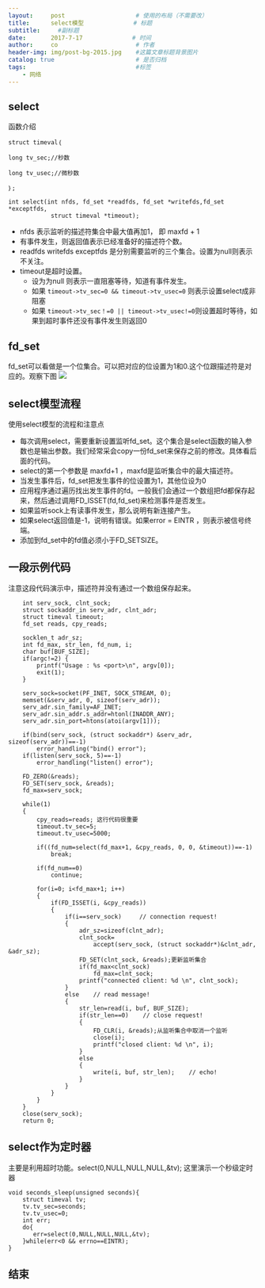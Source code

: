 ```yaml
---
layout:     post                    # 使用的布局（不需要改）
title:      select模型              # 标题 
subtitle:     #副标题
date:       2017-7-17              # 时间
author:     co                      # 作者
header-img: img/post-bg-2015.jpg    #这篇文章标题背景图片
catalog: true                       # 是否归档
tags:                               #标签
    - 网络
---
```


## select
函数介绍
```
struct timeval｛

long tv_sec;//秒数

long tv_usec;//微秒数

｝;

int select(int nfds, fd_set *readfds, fd_set *writefds,fd_set *exceptfds,
 			struct timeval *timeout);
```
- nfds 表示监听的描述符集合中最大值再加1， 即 maxfd + 1
- 有事件发生，则返回值表示已经准备好的描述符个数。
- readfds writefds exceptfds 是分别需要监听的三个集合。设置为null则表示不关注。
- timeout是超时设置。
  - 设为为null 则表示一直阻塞等待，知道有事件发生。
  - 如果 `timeout->tv_sec=0 && timeout->tv_usec=0` 则表示设置select成非阻塞
  - 如果 `timeout->tv_sec！=0 || timeout->tv_usec!=0`则设置超时等待，如果到超时事件还没有事件发生则返回0
  



## fd_set
fd_set可以看做是一个位集合。可以把对应的位设置为1和0.这个位跟描述符是对应的。观察下图
![](https://gitee.com/whatplane/resource/raw/master/img/wx_20190326090505-min.png)

## select模型流程
使用select模型的流程和注意点
- 每次调用select，需要重新设置监听fd_set。这个集合是select函数的输入参数也是输出参数。我们经常采会copy一份fd_set来保存之前的修改。具体看后面的代码。
- select的第一个参数是 maxfd+1 ，maxfd是监听集合中的最大描述符。
- 当发生事件后，fd_set把发生事件的位设置为1，其他位设为0
- 应用程序通过遍历找出发生事件的fd。一般我们会通过一个数组把fd都保存起来，然后通过调用FD_ISSET(fd,fd_set)来检测事件是否发生。
- 如果监听sock上有读事件发生，那么说明有新连接产生。
- 如果select返回值是-1，说明有错误。如果error = EINTR ，则表示被信号终端。
- 添加到fd_set中的fd值必须小于FD_SETSIZE。



## 一段示例代码
注意这段代码演示中，描述符并没有通过一个数组保存起来。

```
	int serv_sock, clnt_sock;
	struct sockaddr_in serv_adr, clnt_adr;
	struct timeval timeout;
	fd_set reads, cpy_reads;

	socklen_t adr_sz;
	int fd_max, str_len, fd_num, i;
	char buf[BUF_SIZE];
	if(argc!=2) {
		printf("Usage : %s <port>\n", argv[0]);
		exit(1);
	}

	serv_sock=socket(PF_INET, SOCK_STREAM, 0);
	memset(&serv_adr, 0, sizeof(serv_adr));
	serv_adr.sin_family=AF_INET;
	serv_adr.sin_addr.s_addr=htonl(INADDR_ANY);
	serv_adr.sin_port=htons(atoi(argv[1]));
	
	if(bind(serv_sock, (struct sockaddr*) &serv_adr, sizeof(serv_adr))==-1)
		error_handling("bind() error");
	if(listen(serv_sock, 5)==-1)
		error_handling("listen() error");

	FD_ZERO(&reads);
	FD_SET(serv_sock, &reads);
	fd_max=serv_sock;

	while(1)
	{
		cpy_reads=reads; 这行代码很重要
		timeout.tv_sec=5;
		timeout.tv_usec=5000;

		if((fd_num=select(fd_max+1, &cpy_reads, 0, 0, &timeout))==-1)
			break;
		
		if(fd_num==0)
			continue;

		for(i=0; i<fd_max+1; i++)
		{
			if(FD_ISSET(i, &cpy_reads))
			{
				if(i==serv_sock)     // connection request!
				{
					adr_sz=sizeof(clnt_adr);
					clnt_sock=
						accept(serv_sock, (struct sockaddr*)&clnt_adr, &adr_sz);
					FD_SET(clnt_sock, &reads);更新监听集合
					if(fd_max<clnt_sock)
						fd_max=clnt_sock;
					printf("connected client: %d \n", clnt_sock);
				}
				else    // read message!
				{
					str_len=read(i, buf, BUF_SIZE);
					if(str_len==0)    // close request!
					{
						FD_CLR(i, &reads);从监听集合中取消一个监听
						close(i);
						printf("closed client: %d \n", i);
					}
					else
					{
						write(i, buf, str_len);    // echo!
					}
				}
			}
		}
	}
	close(serv_sock);
	return 0;
```
## select作为定时器
主要是利用超时功能。select(0,NULL,NULL,NULL,&tv); 这里演示一个秒级定时器
```
void seconds_sleep(unsigned seconds){
    struct timeval tv;
    tv.tv_sec=seconds;
    tv.tv_usec=0;
    int err;
    do{
       err=select(0,NULL,NULL,NULL,&tv);
    }while(err<0 && errno==EINTR);
}
```
## 结束